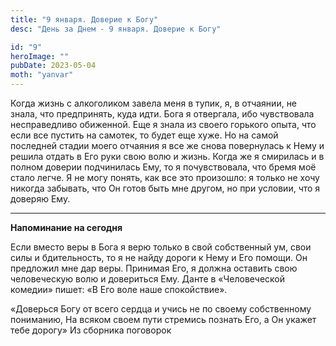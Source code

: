 ```yaml
---
title: "9 января. Доверие к Богу"
desc: "День за Днем - 9 января. Доверие к Богу"

id: "9"
heroImage: ""
pubDate: 2023-05-04
moth: "yanvar"
---
```


Когда жизнь с алкоголиком завела меня в тупик, я, в отчаянии, не знала, что
предпринять, куда идти. Бога я отвергала, ибо чувствовала несправедливо
обиженной. Еще я знала из своего горького опыта, что если все пустить на
самотек, то будет еще хуже. Но на самой последней стадии моего отчаяния я все
же снова повернулась к Нему и решила отдать в Его руки свою волю и жизнь.
Когда же я смирилась и в полном доверии подчинилась Ему, то я почувствовала,
что бремя моё стало легче. Я не могу понять, как все это произошло: я только
не хочу никогда забывать, что Он готов быть мне другом, но при условии, что я
доверяю Ему.

---

**Напоминание на сегодня**

Если вместо веры в Бога я верю только в свой собственный ум, свои силы и
бдительность, то я не найду дороги к Нему и Его помощи. Он предложил мне дар
веры. Принимая Его, я должна оставить свою человеческую волю и довериться Ему.
Данте в «Человеческой комедии» пишет: «В Его воле наше спокойствие».

«Доверься Богу от всего сердца и учись не по своему собственному пониманию, На
всяком своем пути стремись познать Его, а Он укажет тебе дорогу» Из сборника
поговорок
